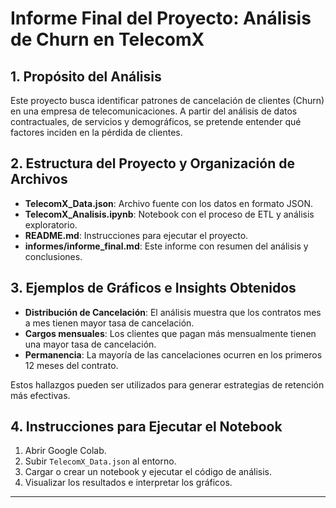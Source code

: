 
# Informe Final del Proyecto: Análisis de Churn en TelecomX

## 1. Propósito del Análisis

Este proyecto busca identificar patrones de cancelación de clientes (Churn) en una empresa de telecomunicaciones. A partir del análisis de datos contractuales, de servicios y demográficos, se pretende entender qué factores inciden en la pérdida de clientes.

## 2. Estructura del Proyecto y Organización de Archivos

- **TelecomX_Data.json**: Archivo fuente con los datos en formato JSON.
- **TelecomX_Analisis.ipynb**: Notebook con el proceso de ETL y análisis exploratorio.
- **README.md**: Instrucciones para ejecutar el proyecto.
- **informes/informe_final.md**: Este informe con resumen del análisis y conclusiones.

## 3. Ejemplos de Gráficos e Insights Obtenidos

- **Distribución de Cancelación**: El análisis muestra que los contratos mes a mes tienen mayor tasa de cancelación.
- **Cargos mensuales**: Los clientes que pagan más mensualmente tienen una mayor tasa de cancelación.
- **Permanencia**: La mayoría de las cancelaciones ocurren en los primeros 12 meses del contrato.

Estos hallazgos pueden ser utilizados para generar estrategias de retención más efectivas.

## 4. Instrucciones para Ejecutar el Notebook

1. Abrir Google Colab.
2. Subir `TelecomX_Data.json` al entorno.
3. Cargar o crear un notebook y ejecutar el código de análisis.
4. Visualizar los resultados e interpretar los gráficos.

---
